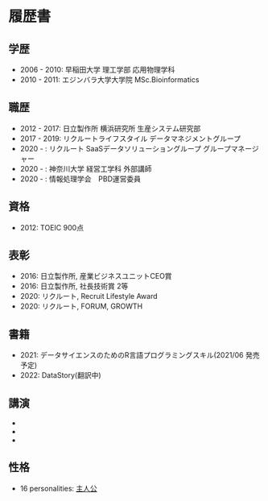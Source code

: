 # 履歴書

## 学歴

- 2006 - 2010: 早稲田大学 理工学部 応用物理学科
- 2010 - 2011: エジンバラ大学大学院 MSc.Bioinformatics

## 職歴

- 2012 - 2017: 日立製作所 横浜研究所 生産システム研究部
- 2017 - 2019: リクルートライフスタイル データマネジメントグループ
- 2020 - : リクルート SaaSデータソリューショングループ グループマネージャー
- 2020 - : 神奈川大学 経営工学科 外部講師
- 2020 - : 情報処理学会　PBD運営委員

## 資格

- 2012: TOEIC 900点

## 表彰

- 2016: 日立製作所, 産業ビジネスユニットCEO賞
- 2016: 日立製作所, 社長技術賞 2等
- 2020: リクルート, Recruit Lifestyle Award
- 2020: リクルート, FORUM, GROWTH

## 書籍

- 2021: データサイエンスのためのR言語プログラミングスキル(2021/06 発売予定)
- 2022: DataStory(翻訳中)

## 講演

- 
- 
- 

## 性格

- 16 personalities: [主人公](https://www.16personalities.com/ja/enfj%E5%9E%8B%E3%81%AE%E6%80%A7%E6%A0%BC)


